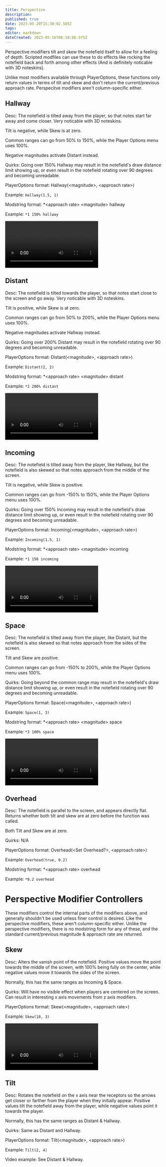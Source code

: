 ```yaml
---
title: Perspective
description: 
published: true
date: 2023-05-20T15:30:02.585Z
tags: 
editor: markdown
dateCreated: 2023-05-16T06:18:06.975Z
---
```


Perspective modifiers tilt and skew the notefield itself to allow for a feeling of depth. Scripted modfiles can use these to do effects like rocking the notefield back and forth among other effects (And is definitely noticable with 3D noteskins).

Unlike most modifiers available through PlayerOptions, these functions only return values in terms of tilt and skew and don't return the current/previous approach rate. Perspecitve modifiers aren't column-specific either.

## Hallway
Desc: The notefield is tilted away from the player, so that notes start far away and come closer. Very noticable with 3D noteskins.

Tilt is negative, while Skew is at zero.

Common ranges can go from 50% to 150%, while the Player Options menu uses 100%.

Negative magnitudes activate Distant instead.

Quirks: Going over 150% Hallway may result in the notefield's draw distance limit showing up, or even result in the notefield rotating over 90 degrees and becoming unreadable.

PlayerOptions format: Hallway(\<magnitude\>, \<approach rate\>)

Example: `Hallway(1.5, 1)`

Modstring format: *\<approach rate\> \<magnitude\> hallway

Example: `*1 150% hallway`

<video class="normal-scale-video" src="/resources/guide-to-modifiers/perspective/hallway.webm" controls="">Distant video example</video>

## Distant
Desc: The notefield is tilted towards the player, so that notes start close to the screen and go away. Very noticable with 3D noteskins.

Tilt is positive, while Skew is at zero.

Common ranges can go from 50% to 200%, while the Player Options menu uses 100%.

Negative magnitudes activate Hallway instead.

Quirks: Going over 200% Distant may result in the notefield rotating over 90 degrees and becoming unreadable.

PlayerOptions format: Distant(\<magnitude\>, \<approach rate\>)

Example:  `Distant(2, 2)`

Modstring format: *\<approach rate\> \<magnitude\> distant

Example: `*2 200% distant`

<video class="normal-scale-video" src="/resources/guide-to-modifiers/perspective/distant.webm" controls="">Distant video example</video>

## Incoming
Desc: The notefield is tilted away from the player, like Hallway, but the notefield is also skewed so that notes approach from the middle of the screen.

Tilt is negative, while Skew is positive.

Common ranges can go from -150% to 150%, while the Player Options menu uses 100%.

Quirks: Going over 150% Incoming may result in the notefield's draw distance limit showing up, or even result in the notefield rotating over 90 degrees and becoming unreadable.

PlayerOptions format: Incoming(\<magnitude\>, \<approach rate\>)

Example: `Incoming(1.5, 1)`

Modstring format: *\<approach rate\> \<magnitude\> incoming

Example: `*1 150 incoming`

<video class="normal-scale-video" src="/resources/guide-to-modifiers/perspective/incoming.webm" controls="">Incoming video example</video>

## Space
Desc: The notefield is tilted away from the player, like Distant, but the notefield is also skewed so that notes approach from the sides of the screen.

Tilt and Skew are positive.

Common ranges can go from -150% to 200%, while the Player Options menu uses 100%.

Quirks: Going beyond the common range may result in the notefield's draw distance limit showing up, or even result in the notefield rotating over 90 degrees and becoming unreadable.

PlayerOptions format: Space(\<magnitude\>, \<approach rate\>)

Example: `Space(1, 3)`

Modstring format: *\<approach rate\> \<magnitude\> space

Example: `*3 100% space`

<video class="normal-scale-video" src="/resources/guide-to-modifiers/perspective/space.webm" controls="">Space video example</video>

## Overhead
Desc: The notefield is parallel to the screen, and appears directly flat. Returns whether both tilt and skew are at zero before the function was called.

Both Tilt and Skew are at zero.

Quirks: N/A

PlayerOptions format: Overhead(\<Set Overhead?\>, \<approach rate\>)

Example: `Overhead(true, 0.2)`

Modstring format: *\<approach rate\> overhead

Example: `*0.2 overhead`


# Perspective Modifier Controllers
These modifiers control the internal parts of the modifiers above, and generally shouldn't be used unless finer control is desired. Like the perspective modifiers, these aren't column-specific either. Unlike the perspective modifiers, there is no modstring form for any of these, and the standard current/previous magnitude & approach rate are returned.

## Skew
Desc: Alters the vanish point of the notefield. Positive values move the point towards the middle of the screen, with 100% being fully on the center, while negative values move it towards the sides of the screen.

Normally, this has the same ranges as Incoming & Space.

Quirks: Will have no visible effect when players are centered on the screen. Can result in interesting x axis movements from z axis modifiers.

PlayerOptions format: Skew(\<magnitude\>, \<approach rate\>)

Example: `Skew(10, 3)`

<video class="normal-scale-video" src="/resources/guide-to-modifiers/perspective/skew.webm" controls="">Skew video example</video>

## Tilt
Desc: Rotates the notefield on the x axis near the receptors so the arrows get closer or farther from the player when they initially appear. Positive values tilt the notefield away from the player, while negative values point it towards the player.

Normally, this has the same ranges as Distant & Hallway.

Quirks: Same as Distant and Hallway.

PlayerOptions format: Tilt(\<magnitude\>, \<approach rate\>)

Example: `Tilt(2, 4)`

Video example: See Distant & Hallway.
